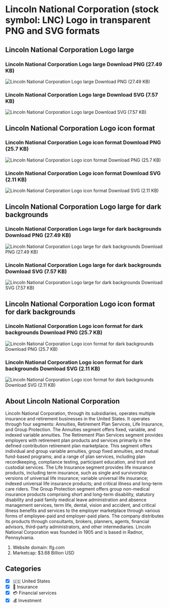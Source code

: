 # Lincoln National Corporation (stock symbol: LNC) Logo in transparent PNG and SVG formats

## Lincoln National Corporation Logo large

### Lincoln National Corporation Logo large Download PNG (27.49 KB)

![Lincoln National Corporation Logo large Download PNG (27.49 KB)](/img/orig/LNC_BIG-57f4296a.png)

### Lincoln National Corporation Logo large Download SVG (7.57 KB)

![Lincoln National Corporation Logo large Download SVG (7.57 KB)](/img/orig/LNC_BIG-9e702a18.svg)

## Lincoln National Corporation Logo icon format

### Lincoln National Corporation Logo icon format Download PNG (25.7 KB)

![Lincoln National Corporation Logo icon format Download PNG (25.7 KB)](/img/orig/LNC-8823a9fb.png)

### Lincoln National Corporation Logo icon format Download SVG (2.11 KB)

![Lincoln National Corporation Logo icon format Download SVG (2.11 KB)](/img/orig/LNC-a1193cfe.svg)

## Lincoln National Corporation Logo large for dark backgrounds

### Lincoln National Corporation Logo large for dark backgrounds Download PNG (27.49 KB)

![Lincoln National Corporation Logo large for dark backgrounds Download PNG (27.49 KB)](/img/orig/LNC_BIG.D-65cf6a19.png)

### Lincoln National Corporation Logo large for dark backgrounds Download SVG (7.57 KB)

![Lincoln National Corporation Logo large for dark backgrounds Download SVG (7.57 KB)](/img/orig/LNC_BIG.D-f6a6d387.svg)

## Lincoln National Corporation Logo icon format for dark backgrounds

### Lincoln National Corporation Logo icon format for dark backgrounds Download PNG (25.7 KB)

![Lincoln National Corporation Logo icon format for dark backgrounds Download PNG (25.7 KB)](/img/orig/LNC.D-bc2b1e29.png)

### Lincoln National Corporation Logo icon format for dark backgrounds Download SVG (2.11 KB)

![Lincoln National Corporation Logo icon format for dark backgrounds Download SVG (2.11 KB)](/img/orig/LNC.D-e15a3dab.svg)

## About Lincoln National Corporation

Lincoln National Corporation, through its subsidiaries, operates multiple insurance and retirement businesses in the United States. It operates through four segments: Annuities, Retirement Plan Services, Life Insurance, and Group Protection. The Annuities segment offers fixed, variable, and indexed variable annuities. The Retirement Plan Services segment provides employers with retirement plan products and services primarily in the defined contribution retirement plan marketplace. This segment offers individual and group variable annuities, group fixed annuities, and mutual fund-based programs; and a range of plan services, including plan recordkeeping, compliance testing, participant education, and trust and custodial services. The Life Insurance segment provides life insurance products, including term insurance, such as single and survivorship versions of universal life insurance; variable universal life insurance; indexed universal life insurance products; and critical illness and long-term care riders. The Group Protection segment offers group non-medical insurance products comprising short and long-term disability, statutory disability and paid family medical leave administration and absence management services, term life, dental, vision and accident, and critical illness benefits and services to the employer marketplace through various forms of employee-paid and employer-paid plans. The company distributes its products through consultants, brokers, planners, agents, financial advisors, third-party administrators, and other intermediaries. Lincoln National Corporation was founded in 1905 and is based in Radnor, Pennsylvania.

1. Website domain: lfg.com
2. Marketcap: $3.68 Billion USD


## Categories
- [x] 🇺🇸 United States
- [x] 🏦 Insurance
- [x] 💳 Financial services
- [x] 💰 Investment
